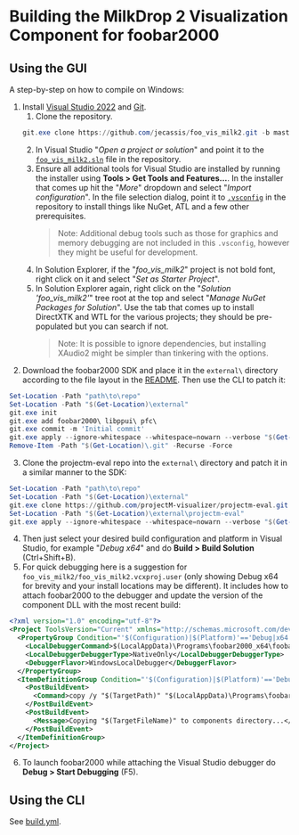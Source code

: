 # Building the MilkDrop 2 Visualization Component for foobar2000

## Using the GUI

A step-by-step on how to compile on Windows:

1. Install [Visual Studio 2022](https://visualstudio.microsoft.com/vs/) and [Git](https://git-scm.com/).
   1. Clone the repository.
   ```powershell
   git.exe clone https://github.com/jecassis/foo_vis_milk2.git -b master --depth 1 foo_vis_milk2
   ```
   2. In Visual Studio "_Open a project or solution_" and point it to the [`foo_vis_milk2.sln`](foo_vis_milk2.sln) file in the repository.
   3. Ensure all additional tools for Visual Studio are installed by running the installer using **Tools > Get Tools and Features...**. In the installer that comes up hit the "_More_" dropdown and select "_Import configuration_". In the file selection dialog, point it to [`.vsconfig`](.vsconfig) in the repository to install things like NuGet, ATL and a few other prerequisites.
      > Note: Additional debug tools such as those for graphics and memory debugging are not included in this `.vsconfig`, however they might be useful for development.
   4. In Solution Explorer, if the "*foo_vis_milk2*" project is not bold font, right click on it and select "_Set as Starter Project_".
   5. In Solution Explorer again, right click on the "*Solution 'foo_vis_milk2'*" tree root at the top and select "_Manage NuGet Packages for Solution_". Use the tab that comes up to install DirectXTK and WTL for the various projects; they should be pre-populated but you can search if not.
      > Note: It is possible to ignore dependencies, but installing XAudio2 might be simpler than tinkering with the options.
2. Download the foobar2000 SDK and place it in the `external\` directory according to the file layout in the [README](README.md#repository-notes). Then use the CLI to patch it:

```powershell
Set-Location -Path "path\to\repo"
Set-Location -Path "$(Get-Location)\external"
git.exe init
git.exe add foobar2000\ libppui\ pfc\
git.exe commit -m 'Initial commit'
git.exe apply --ignore-whitespace --whitespace=nowarn --verbose "$(Get-Location)\fb2ksdk.patch"
Remove-Item -Path "$(Get-Location)\.git" -Recurse -Force
```

3. Clone the projectm-eval repo into the `external\` directory and patch it in a similar manner to the SDK:

```powershell
Set-Location -Path "path\to\repo"
Set-Location -Path "$(Get-Location)\external"
git.exe clone https://github.com/projectM-visualizer/projectm-eval.git
Set-Location -Path "$(Get-Location)\external\projectm-eval"
git.exe apply --ignore-whitespace --whitespace=nowarn --verbose "$(Get-Location)\..\pmeel.patch"
```

4. Then just select your desired build configuration and platform in Visual Studio, for example "_Debug x64_" and do **Build > Build Solution** (Ctrl+Shift+B).
5. For quick debugging here is a suggestion for `foo_vis_milk2/foo_vis_milk2.vcxproj.user` (only showing Debug x64 for brevity and your install locations may be different). It includes how to attach foobar2000 to the debugger and update the version of the component DLL with the most recent build:

```xml
<?xml version="1.0" encoding="utf-8"?>
<Project ToolsVersion="Current" xmlns="http://schemas.microsoft.com/developer/msbuild/2003">
  <PropertyGroup Condition="'$(Configuration)|$(Platform)'=='Debug|x64'">
    <LocalDebuggerCommand>$(LocalAppData)\Programs\foobar2000_x64\foobar2000.exe</LocalDebuggerCommand>
    <LocalDebuggerDebuggerType>NativeOnly</LocalDebuggerDebuggerType>
    <DebuggerFlavor>WindowsLocalDebugger</DebuggerFlavor>
  </PropertyGroup>
  <ItemDefinitionGroup Condition="'$(Configuration)|$(Platform)'=='Debug|x64'">
    <PostBuildEvent>
      <Command>copy /y "$(TargetPath)" "$(LocalAppData)\Programs\foobar2000_x64\profile\user-components-x64\foo_vis_milk2"</Command>
    </PostBuildEvent>
    <PostBuildEvent>
      <Message>Copying "$(TargetFileName)" to components directory...</Message>
    </PostBuildEvent>
  </ItemDefinitionGroup>
</Project>
```

6. To launch foobar2000 while attaching the Visual Studio debugger do **Debug > Start Debugging** (F5).

## Using the CLI

See [build.yml](.github/workflows/build.yml).